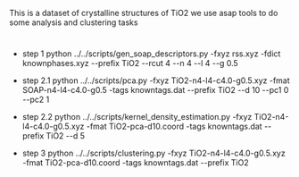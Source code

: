 This is a dataset of crystalline structures of TiO2
we use asap tools to do some analysis and clustering tasks

#
* step 1
python ../../scripts/gen_soap_descriptors.py -fxyz rss.xyz -fdict knownphases.xyz --prefix TiO2 --rcut 4 --n 4 --l 4 --g 0.5

* step 2.1
python ../../scripts/pca.py -fxyz TiO2-n4-l4-c4.0-g0.5.xyz -fmat SOAP-n4-l4-c4.0-g0.5 -tags knowntags.dat --prefix TiO2 --d 10 --pc1 0 --pc2 1

* step 2.2
python ../../scripts/kernel_density_estimation.py -fxyz TiO2-n4-l4-c4.0-g0.5.xyz -fmat TiO2-pca-d10.coord -tags knowntags.dat --prefix TiO2 --d 5

* step 3
python ../../scripts/clustering.py -fxyz TiO2-n4-l4-c4.0-g0.5.xyz -fmat TiO2-pca-d10.coord -tags knowntags.dat --prefix TiO2

